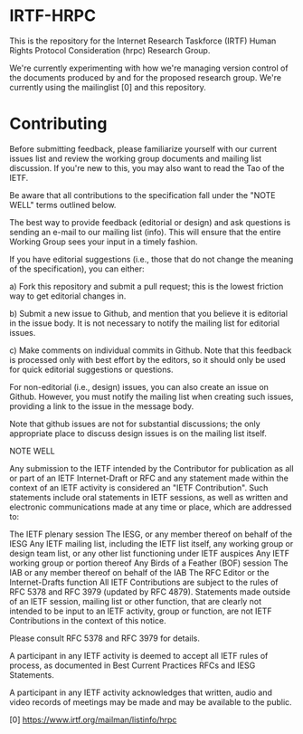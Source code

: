 # IRTF-HRPC
This is the repository for the Internet Research Taskforce (IRTF) Human Rights Protocol Consideration (hrpc) Research Group.

We're currently experimenting with how we're managing version control of the documents produced by and for the proposed research group. We're currently using the mailinglist [0] and this repository. 

# Contributing

Before submitting feedback, please familiarize yourself with our current issues list and review the working group documents and mailing list discussion. If you're new to this, you may also want to read the Tao of the IETF.

Be aware that all contributions to the specification fall under the "NOTE WELL" terms outlined below.

The best way to provide feedback (editorial or design) and ask questions is sending an e-mail to our mailing list (info). This will ensure that the entire Working Group sees your input in a timely fashion.

If you have editorial suggestions (i.e., those that do not change the meaning of the specification), you can either:

a) Fork this repository and submit a pull request; this is the lowest friction way to get editorial changes in.

b) Submit a new issue to Github, and mention that you believe it is editorial in the issue body. It is not necessary to notify the mailing list for editorial issues.

c) Make comments on individual commits in Github. Note that this feedback is processed only with best effort by the editors, so it should only be used for quick editorial suggestions or questions.

For non-editorial (i.e., design) issues, you can also create an issue on Github. However, you must notify the mailing list when creating such issues, providing a link to the issue in the message body.

Note that github issues are not for substantial discussions; the only appropriate place to discuss design issues is on the mailing list itself.

NOTE WELL

Any submission to the IETF intended by the Contributor for publication as all or part of an IETF Internet-Draft or RFC and any statement made within the context of an IETF activity is considered an "IETF Contribution". Such statements include oral statements in IETF sessions, as well as written and electronic communications made at any time or place, which are addressed to:

The IETF plenary session
The IESG, or any member thereof on behalf of the IESG
Any IETF mailing list, including the IETF list itself, any working group or design team list, or any other list functioning under IETF auspices
Any IETF working group or portion thereof
Any Birds of a Feather (BOF) session
The IAB or any member thereof on behalf of the IAB
The RFC Editor or the Internet-Drafts function
All IETF Contributions are subject to the rules of RFC 5378 and RFC 3979 (updated by RFC 4879).
Statements made outside of an IETF session, mailing list or other function, that are clearly not intended to be input to an IETF activity, group or function, are not IETF Contributions in the context of this notice.

Please consult RFC 5378 and RFC 3979 for details.

A participant in any IETF activity is deemed to accept all IETF rules of process, as documented in Best Current Practices RFCs and IESG Statements.

A participant in any IETF activity acknowledges that written, audio and video records of meetings may be made and may be available to the public.

[0] https://www.irtf.org/mailman/listinfo/hrpc
